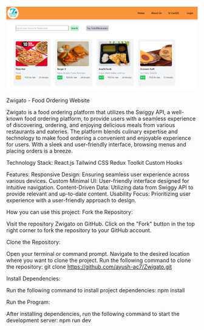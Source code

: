 
![Homepage](./src/assets/zwigato.png)

Zwigato - Food Ordering Website


Zwigato is a food ordering platform that utilizes the Swiggy API, a well-known food ordering platform, to provide users with a seamless experience of discovering, ordering, and enjoying delicious meals from various restaurants and eateries. The platform blends culinary expertise and technology to make food ordering a convenient and enjoyable experience for users. With a sleek and user-friendly interface, browsing menus and placing orders is a breeze.


Technology Stack:
React.js
Tailwind CSS
Redux Toolkit
Custom Hooks


Features:
Responsive Design: Ensuring seamless user experience across various devices.
Custom Minimal UI: User-friendly interface designed for intuitive navigation.
Content-Driven Data: Utilizing data from Swiggy API to provide relevant and up-to-date content.
Usability Focus: Prioritizing user experience with a user-friendly approach to design.


How you can use this project:
Fork the Repository:

Visit the repository Zwigato on GitHub.
Click on the "Fork" button in the top right corner to fork the repository to your GitHub account.


Clone the Repository:

Open your terminal or command prompt.
Navigate to the desired location where you want to clone the project.
Run the following command to clone the repository:
git clone https://github.com/ayush-ac7/Zwigato.git


Install Dependencies:

Run the following command to install project dependencies:
npm install

Run the Program:

After installing dependencies, run the following command to start the development server:
npm run dev


 


